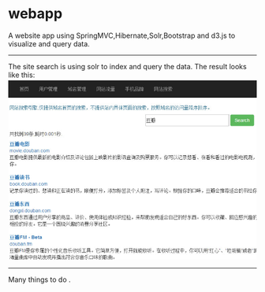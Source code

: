 # webapp
A website app using SpringMVC,Hibernate,Solr,Bootstrap and d3.js to visualize and query data.
***
The site search is using solr to index and query the data.
The result looks like this:
![](https://raw.githubusercontent.com/laozhaokun/webapp/master/tmp/search.jpg)
***
Many things to do .